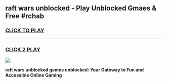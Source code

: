 
## raft wars unblocked - Play Unblocked Gmaes & Free #rchab
<h3>
<a href="https://news.freeplayer.one?title=raft_wars_unblocked&ref=24F">CLICK TO PLAY</a></h3>
<hr>

<h3>
<a href="https://news.freeplayer.one?title=raft_wars_unblocked&ref=24F">CLICK 2 PLAY</a>
  
</h3>

<a href="https://news.freeplayer.one?title=raft_wars_unblocked&ref=24F/"><img src="https://clearcache.store/games.png"></a>


**raft wars unblocked games unblocked: Your Gateway to Fun and Accessible Online Gaming**
